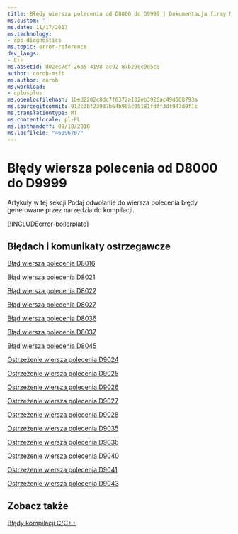 ```yaml
---
title: Błędy wiersza polecenia od D8000 do D9999 | Dokumentacja firmy Microsoft
ms.custom: ''
ms.date: 11/17/2017
ms.technology:
- cpp-diagnostics
ms.topic: error-reference
dev_langs:
- C++
ms.assetid: d02ec7df-26a5-4198-ac92-87b29ec9d5c8
author: corob-msft
ms.author: corob
ms.workload:
- cplusplus
ms.openlocfilehash: 1bed2202c8dc7f6372a102eb3926ac49d568793a
ms.sourcegitcommit: 913c3bf23937b64b90ac05181fdff3df947d9f1c
ms.translationtype: MT
ms.contentlocale: pl-PL
ms.lasthandoff: 09/18/2018
ms.locfileid: "46096707"
---
```

# <a name="command-line-errors-d8000-through-d9999"></a>Błędy wiersza polecenia od D8000 do D9999

Artykuły w tej sekcji Podaj odwołanie do wiersza polecenia błędy generowane przez narzędzia do kompilacji.

[!INCLUDE[error-boilerplate](../../error-messages/includes/error-boilerplate.md)]

## <a name="error-and-warning-messages"></a>Błędach i komunikaty ostrzegawcze

[Błąd wiersza polecenia D8016](../../error-messages/tool-errors/command-line-error-d8016.md)

[Błąd wiersza polecenia D8021](../../error-messages/tool-errors/command-line-error-d8021.md)

[Błąd wiersza polecenia D8022](../../error-messages/tool-errors/command-line-error-d8022.md)

[Błąd wiersza polecenia D8027](../../error-messages/tool-errors/command-line-error-d8027.md)

[Błąd wiersza polecenia D8036](../../error-messages/tool-errors/command-line-error-d8036.md)

[Błąd wiersza polecenia D8037](../../error-messages/tool-errors/command-line-error-d8037.md)

[Błąd wiersza polecenia D8045](../../error-messages/tool-errors/command-line-error-d8045.md)

[Ostrzeżenie wiersza polecenia D9024](../../error-messages/tool-errors/command-line-warning-d9024.md)

[Ostrzeżenie wiersza polecenia D9025](../../error-messages/tool-errors/command-line-warning-d9025.md)

[Ostrzeżenie wiersza polecenia D9026](../../error-messages/tool-errors/command-line-warning-d9026.md)

[Ostrzeżenie wiersza polecenia D9027](../../error-messages/tool-errors/command-line-warning-d9027.md)

[Ostrzeżenie wiersza polecenia D9028](../../error-messages/tool-errors/command-line-warning-d9028.md)

[Ostrzeżenie wiersza polecenia D9035](../../error-messages/tool-errors/command-line-warning-d9035.md)

[Ostrzeżenie wiersza polecenia D9036](../../error-messages/tool-errors/command-line-warning-d9036.md)

[Ostrzeżenie wiersza polecenia D9040](../../error-messages/tool-errors/command-line-warning-d9040.md)

[Ostrzeżenie wiersza polecenia D9041](../../error-messages/tool-errors/command-line-warning-d9041.md)

[Ostrzeżenie wiersza polecenia D9043](../../error-messages/tool-errors/command-line-warning-d9043.md)

## <a name="see-also"></a>Zobacz także

[Błędy kompilacji C/C++](../../error-messages/compiler-errors-1/c-cpp-build-errors.md)